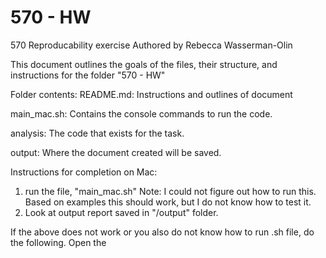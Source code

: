 # 570 - HW
 570 Reproducability exercise
 Authored by Rebecca Wasserman-Olin
 
 This document outlines the goals of the files, their structure, and instructions for the folder "570 - HW"

Folder contents:
README.md: Instructions and outlines of document

main_mac.sh: Contains the console commands to run the code.

analysis: The code that exists for the task.

output: Where the document created will be saved.

Instructions for completion on Mac:

1. run the file, "main_mac.sh"  Note:  I could not figure out how to run this.  Based on examples this should work, but I do not know how to test it.
2. Look at output report saved in "/output" folder.

If the above does not work or you also do not know how to run .sh file, do the following.
Open the 
